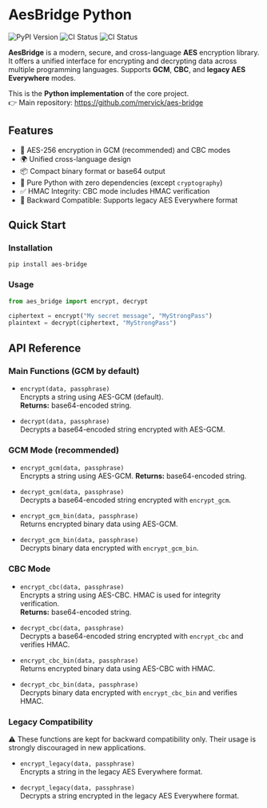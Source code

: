 # AesBridge Python

![PyPI Version](https://img.shields.io/pypi/v/aes-bridge.svg)
![CI Status](https://github.com/mervick/aes-bridge-python/actions/workflows/python-tests.yml/badge.svg)
![CI Status](https://github.com/mervick/aes-bridge-python/actions/workflows/test-published-pypi.yml/badge.svg)

**AesBridge** is a modern, secure, and cross-language **AES** encryption library. It offers a unified interface for encrypting and decrypting data across multiple programming languages. Supports **GCM**, **CBC**, and **legacy AES Everywhere** modes.


This is the **Python implementation** of the core project.  
👉 Main repository: https://github.com/mervick/aes-bridge

## Features

- 🔐 AES-256 encryption in GCM (recommended) and CBC modes
- 🌍 Unified cross-language design
- 📦 Compact binary format or base64 output
- 🐍 Pure Python with zero dependencies (except `cryptography`)
- ✅ HMAC Integrity: CBC mode includes HMAC verification
- 🔄 Backward Compatible: Supports legacy AES Everywhere format

## Quick Start

### Installation

```
pip install aes-bridge
```

### Usage

```python
from aes_bridge import encrypt, decrypt

ciphertext = encrypt("My secret message", "MyStrongPass")
plaintext = decrypt(ciphertext, "MyStrongPass")
```

## API Reference

### Main Functions (GCM by default)

- `encrypt(data, passphrase)`  
  Encrypts a string using AES-GCM (default).  
  **Returns:** base64-encoded string.
  
- `decrypt(data, passphrase)`  
  Decrypts a base64-encoded string encrypted with AES-GCM.

### GCM Mode (recommended)

- `encrypt_gcm(data, passphrase)`  
  Encrypts a string using AES-GCM.
  **Returns:** base64-encoded string.

- `decrypt_gcm(data, passphrase)`  
  Decrypts a base64-encoded string encrypted with `encrypt_gcm`.

- `encrypt_gcm_bin(data, passphrase)`  
  Returns encrypted binary data using AES-GCM.

- `decrypt_gcm_bin(data, passphrase)`  
  Decrypts binary data encrypted with `encrypt_gcm_bin`.

### CBC Mode

- `encrypt_cbc(data, passphrase)`  
  Encrypts a string using AES-CBC. 
  HMAC is used for integrity verification.  
  **Returns:** base64-encoded string.  

- `decrypt_cbc(data, passphrase)`  
  Decrypts a base64-encoded string encrypted with `encrypt_cbc` and verifies HMAC.

- `encrypt_cbc_bin(data, passphrase)`  
  Returns encrypted binary data using AES-CBC with HMAC.

- `decrypt_cbc_bin(data, passphrase)`  
  Decrypts binary data encrypted with `encrypt_cbc_bin` and verifies HMAC.

### Legacy Compatibility

⚠️ These functions are kept for backward compatibility only.
Their usage is strongly discouraged in new applications.

- `encrypt_legacy(data, passphrase)`  
  Encrypts a string in the legacy AES Everywhere format.  

- `decrypt_legacy(data, passphrase)`  
  Decrypts a string encrypted in the legacy AES Everywhere format.

